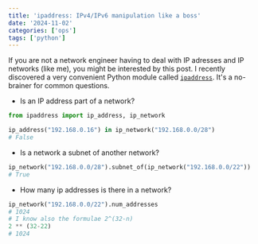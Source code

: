 ```yaml
---
title: 'ipaddress: IPv4/IPv6 manipulation like a boss'
date: '2024-11-02'
categories: ['ops']
tags: ['python']
---
```


If you are not a network engineer having to deal with IP adresses and  IP networks (like me), you might be interested by this post.
I recently discovered a very convenient Python module called [`ipaddress`](https://docs.python.org/3/library/ipaddress.html). It's a no-brainer for common questions.

* Is an IP address part of a network?

```python
from ipaddress import ip_address, ip_network

ip_address("192.168.0.16") in ip_network("192.168.0.0/28")
# False
```

* Is a network a subnet of another network?

```python
ip_network("192.168.0.0/28").subnet_of(ip_network("192.168.0.0/22"))
# True
```

* How many ip addresses is there in a network?

```python
ip_network("192.168.0.0/22").num_addresses
# 1024
# I know also the formulae 2^(32-n)
2 ** (32-22)
# 1024
```